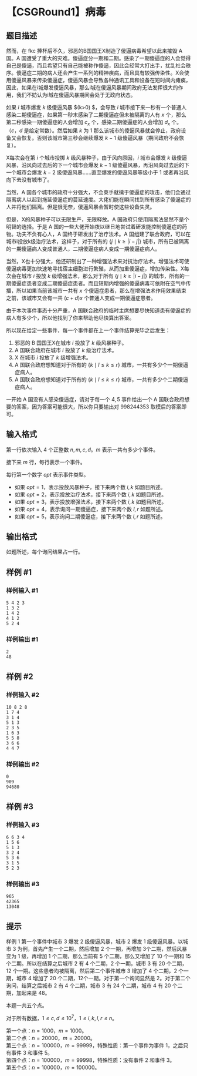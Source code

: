 # 【CSGRound1】病毒

## 题目描述

然而，在 fkc 捧杯后不久，邪恶的B国国王X制造了傻逼病毒希望以此来摧毁 A 国。A 国遭受了重大的灾难。傻逼症分一期和二期。感染了一期傻逼症的人会觉得自己是傻逼，而且希望只有自己能被称作傻逼，因此会经常大打出手，扰乱社会秩序。傻逼症二期的病人还会产生一系列的精神疾病，而且具有较强传染性。X会使用傻逼风暴来传染傻逼症，傻逼风暴会导致各种通讯工具和设备在短时间内瘫痪，因此，如果在i城爆发傻逼风暴，那么i城在傻逼风暴期间政府无法发挥很大的作用，我们不妨认为i城在傻逼风暴期间会处于无政府状态。

如果 $i$ 城市爆发 $k$ 级傻逼风暴 $(k>0) $，会导致 $i$ 城市接下来一秒有一个普通人感染二期傻逼症，如果第一秒末感染了二期傻逼症但未被隔离的人有 $x$ 个，那么第二秒感染一期傻逼症的人会增加 $c_x$ 个，感染二期傻逼症的人会增加 $d_x$ 个。（$c$，$d$ 是给定常数）。然后如果 $k$ 为 $1$ 那么该城市的傻逼风暴就会停止，政府设备又会恢复。否则该城市第三秒会继续爆发 $k-1$ 级傻逼风暴（期间政府不会恢复）。

X每次会在第 $i$ 个城市投掷 $k$ 级风暴种子，由于风向原因，$i$ 城市会爆发 $k$ 级傻逼风暴，沿风向过去后的下一个城市会爆发 $k-1$ 级傻逼风暴，再沿风向过去后的下一个城市会爆发 $k-2$ 级傻逼风暴……直至爆发的傻逼风暴等级小于 $1$ 或者再沿风向下去没有城市了。

当然，A 国各个城市的政府十分强大，不会束手就擒于傻逼症的攻击，他们会通过隔离病人以起到拖延傻逼症的蔓延速度。大佬们能在瞬间找到所有感染了傻逼症的人并将他们隔离。但是很无奈，傻逼风暴会暂时使这些设备失灵。

但是，X的风暴种子可以无限生产，无限释放。A 国政府只使用隔离法显然不是个明智的选择。于是 A 国的一些大佬开始夜以继日地尝试着研发能控制傻逼症的药物。功夫不负有心人，A 国终于研发出了治疗法术。A 国组建了联合政府，可以在城市i投放k级治疗法术，这样子，对于所有的 $\{j\mid k\ge |i-j|\}$ 城市，所有已被隔离的一期傻逼病人变成普通人，二期傻逼症病人变成一期傻逼症病人。

当然，X也十分强大，他还研制出了一种增强法术来对抗治疗法术。增强法术可使傻逼病毒更加快速地寻找宿主细胞进行繁殖，从而加重傻逼症，增加传染性。X每次会在城市 $i$ 投放 $k$ 级增强法术，那么对于所有 $\{j\mid k\ge |i-j|\}$ 的城市，所有的一期傻逼症患者变成二期傻逼症患者。而且短期内增强的傻逼病毒可依附在空气中传播，所以如果当前该城市一共有 $x$ 个傻逼症患者，那么在增强法术作用效果结束之前，该城市又会有一共 $(c+d)x$ 个普通人变成一期傻逼症患者。

由于本次事件事态十分严重，A 国联合政府的临时主席想要尽快知道患有傻逼症的病人有多少个，所以他找到了你来帮助他尽快算出答案。

所以现在给定一些事件，每一个事件都在上一个事件结算完毕之后发生：

1. 邪恶的 B 国国王X在城市 $i$ 投放了 $k$ 级风暴种子。
2. A 国联合政府在城市 $i$ 投放了 $k$ 级治疗法术。
3. X 在城市 $i$ 投放了 $k$ 级增强法术。
4. A 国联合政府想知道对于所有的 $\{k\mid l\le k\le r\}$ 城市，一共有多少个一期傻逼症病人。
5. A 国联合政府想知道对于所有的 $\{k\mid l\le k\le r\}$ 城市，一共有多少个二期傻逼症病人。

一开始 A 国没有人感染傻逼症，请对于每一个 $4,5$ 事件给出一个 A 国联合政府想要的答案，因为答案可能很大，所以你只要输出对 $998244353$ 取模后的答案即可。

## 输入格式

第一行依次输入 $4$ 个正整数 $n,m,c,d$。$m$ 表示一共有多少个事件。

接下来 $m$ 行，每行表示一个事件。

每行第一个数字 $opt$ 表示事件类型。

- 如果 $opt=1$，表示投放风暴种子，接下来两个数 $i,k$ 如题目所述。
- 如果 $opt=2$，表示投放治疗法术，接下来两个数 $i,k$ 如题目所述。
- 如果 $opt=3$，表示投放增强法术，接下来两个数 $i,k$ 如题目所述。
- 如果 $opt=4$，表示询问一期傻逼症，接下来两个数 $l,r$ 如题所述。
- 如果 $opt=5$，表示询问二期傻逼症，接下来两个数 $l,r$ 如题所述。


## 输出格式

如题所述，每个询问结果占一行。


## 样例 #1

### 样例输入 #1
```
5 4 2 3
1 3 2
1 4 2
4 1 2
5 2 4
```

### 样例输出 #1

```
2
48
```

## 样例 #2

### 样例输入 #2
```
10 8 2 8
1 7 4
3 1 4
5 1 3
2 3 5
1 6 3
5 5 8
3 6 6
4 4 7
```

### 样例输出 #2

```
0
909
94680
```

## 样例 #3

### 样例输入 #3
```
6 6 3 4
1 5 6
5 1 3
3 2 4
5 3 6
3 1 5
5 2 3
```

### 样例输出 #3

```
965
42365
13048
```

## 提示

样例 1 第一个事件中城市 $3$ 爆发 $2$ 级傻逼风暴，城市 $2$ 爆发 $1$ 级傻逼风暴。以城市 $3$ 为例，首先产生一个二期，然后增加 $2$ 个一期，再增加 $3$个二期，然后风暴变为 $1$ 级，再增加 $1$ 个二期，那么当前有 $5$ 个二期，那么又增加了 $10$ 个一期和 $15$ 个二期。所以在结算之后城市 $2$ 有 $4$ 个二期，$2$ 个一期，城市 $3$ 有 $20$ 个二期，$12$ 个一期。这些患者均被隔离，然后第二个事件城市 $3$ 增加了 $4$ 个二期，$2$ 个一期，城市 $4$ 增加了 $20$ 个二期，$12$个一期。对于第一个询问显然是 $2$。对于第二个询问，结算之后城市 $2$ 有 $4$ 个二期，城市 $3$ 有 $24$ 个二期，城市 $4$ 有 $20$ 个二期，加起来是 $48$。

本题一共五个点。

对于所有数据，$1\le c,d\le 10^7$，$1\le i,k,l,r\le n$。

第一个点：$n=1000$，$m=1000$。  
第二个点：$n=20000$，$m=20000$。  
第三个点：$n=100000$，$m=99999$，特殊性质：第一个事件为事件 $1$，之后只有事件 $3$ 和事件 $5$。  
第四个点：$n=100000$，$m=99998$，特殊性质：没有事件 $2$ 和事件 $3$。  
第五个点：$n=100000$，$m=100000$。  
